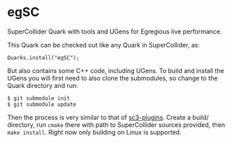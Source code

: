 # egSC

SuperCollider Quark with tools and UGens for Egregious live performance.

This Quark can be checked out like any Quark in SuperCollider, as:

```
Quarks.install("egSC");
```

But also contains some C++ code, including UGens. To build and install the UGens you will first need to also clone the
submodules, so change to the Quark directory and run:

```
$ git submodule init
$ git submodule update
```

Then the process is very similar to that of [sc3-plugins](https://github.com/supercollider/sc3-plugins). Create a build/
directory, run ```cmake``` there with path to SuperCollider sources provided, then ```make install```. Right now only
building on Linux is supported.

